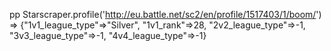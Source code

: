pp Starscraper.profile('http://eu.battle.net/sc2/en/profile/1517403/1/boom/')
=> 
{"1v1_league_type"=>"Silver",
 "1v1_rank"=>28,
 "2v2_league_type"=>-1,
 "3v3_league_type"=>-1,
 "4v4_league_type"=>-1}